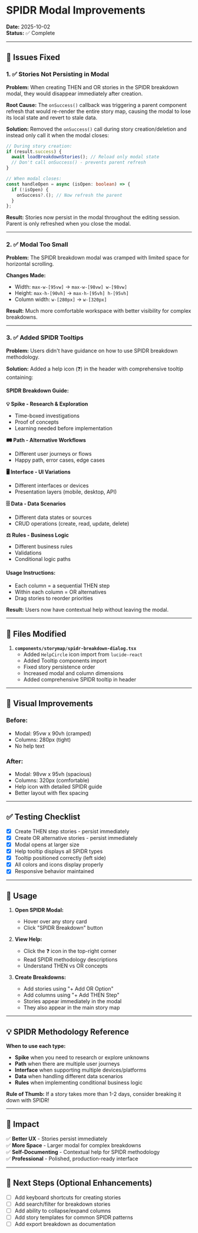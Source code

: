 # SPIDR Modal Improvements

**Date:** 2025-10-02  
**Status:** ✅ Complete

---

## 🎯 Issues Fixed

### 1. ✅ Stories Not Persisting in Modal
**Problem:** When creating THEN and OR stories in the SPIDR breakdown modal, they would disappear immediately after creation.

**Root Cause:** The `onSuccess()` callback was triggering a parent component refresh that would re-render the entire story map, causing the modal to lose its local state and revert to stale data.

**Solution:** Removed the `onSuccess()` call during story creation/deletion and instead only call it when the modal closes:
```typescript
// During story creation:
if (result.success) {
  await loadBreakdownStories(); // Reload only modal state
  // Don't call onSuccess() - prevents parent refresh
}

// When modal closes:
const handleOpen = async (isOpen: boolean) => {
  if (!isOpen) {
    onSuccess?.(); // Now refresh the parent
  }
};
```

**Result:** Stories now persist in the modal throughout the editing session. Parent is only refreshed when you close the modal.

---

### 2. ✅ Modal Too Small
**Problem:** The SPIDR breakdown modal was cramped with limited space for horizontal scrolling.

**Changes Made:**
- Width: `max-w-[95vw]` → `max-w-[98vw] w-[98vw]`
- Height: `max-h-[90vh]` → `max-h-[95vh] h-[95vh]`
- Column width: `w-[280px]` → `w-[320px]`

**Result:** Much more comfortable workspace with better visibility for complex breakdowns.

---

### 3. ✅ Added SPIDR Tooltips
**Problem:** Users didn't have guidance on how to use SPIDR breakdown methodology.

**Solution:** Added a help icon (❓) in the header with comprehensive tooltip containing:

#### SPIDR Breakdown Guide:

**💡 Spike - Research & Exploration**
- Time-boxed investigations
- Proof of concepts
- Learning needed before implementation

**🛤️ Path - Alternative Workflows**
- Different user journeys or flows
- Happy path, error cases, edge cases

**🖥️ Interface - UI Variations**
- Different interfaces or devices
- Presentation layers (mobile, desktop, API)

**🗄️ Data - Data Scenarios**
- Different data states or sources
- CRUD operations (create, read, update, delete)

**⚖️ Rules - Business Logic**
- Different business rules
- Validations
- Conditional logic paths

#### Usage Instructions:
- Each column = a sequential THEN step
- Within each column = OR alternatives
- Drag stories to reorder priorities

**Result:** Users now have contextual help without leaving the modal.

---

## 📝 Files Modified

1. **`components/storymap/spidr-breakdown-dialog.tsx`**
   - Added `HelpCircle` icon import from `lucide-react`
   - Added Tooltip components import
   - Fixed story persistence order
   - Increased modal and column dimensions
   - Added comprehensive SPIDR tooltip in header

---

## 🎨 Visual Improvements

### Before:
- Modal: 95vw x 90vh (cramped)
- Columns: 280px (tight)
- No help text

### After:
- Modal: 98vw x 95vh (spacious)
- Columns: 320px (comfortable)
- Help icon with detailed SPIDR guide
- Better layout with flex spacing

---

## ✅ Testing Checklist

- [x] Create THEN step stories - persist immediately
- [x] Create OR alternative stories - persist immediately
- [x] Modal opens at larger size
- [x] Help tooltip displays all SPIDR types
- [x] Tooltip positioned correctly (left side)
- [x] All colors and icons display properly
- [x] Responsive behavior maintained

---

## 🚀 Usage

1. **Open SPIDR Modal:**
   - Hover over any story card
   - Click "SPIDR Breakdown" button

2. **View Help:**
   - Click the ❓ icon in the top-right corner
   - Read SPIDR methodology descriptions
   - Understand THEN vs OR concepts

3. **Create Breakdowns:**
   - Add stories using "+ Add OR Option"
   - Add columns using "+ Add THEN Step"
   - Stories appear immediately in the modal
   - They also appear in the main story map

---

## 💡 SPIDR Methodology Reference

**When to use each type:**

- **Spike** when you need to research or explore unknowns
- **Path** when there are multiple user journeys
- **Interface** when supporting multiple devices/platforms
- **Data** when handling different data scenarios
- **Rules** when implementing conditional business logic

**Rule of Thumb:** If a story takes more than 1-2 days, consider breaking it down with SPIDR!

---

## 🎯 Impact

✅ **Better UX** - Stories persist immediately  
✅ **More Space** - Larger modal for complex breakdowns  
✅ **Self-Documenting** - Contextual help for SPIDR methodology  
✅ **Professional** - Polished, production-ready interface  

---

## 🔄 Next Steps (Optional Enhancements)

- [ ] Add keyboard shortcuts for creating stories
- [ ] Add search/filter for breakdown stories
- [ ] Add ability to collapse/expand columns
- [ ] Add story templates for common SPIDR patterns
- [ ] Add export breakdown as documentation
